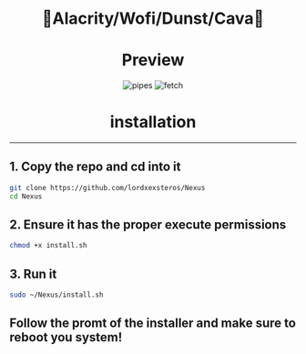 <div align="justify">

<div align="center">

# 🧿Alacrity/Wofi/Dunst/Cava🧿


# Preview
![pipes](./assets/pipes.png)
![fetch](./assets/fetch.png)


</div>
</div>




<div align="justify">

<div align="center">

# installation
 
<hr>
 
</div>
</div>

## 1. Copy the repo and cd into it
```bash
git clone https://github.com/lordxexsteros/Nexus
cd Nexus
```

## 2. Ensure it has the proper execute permissions

```bash
chmod +x install.sh
```

## 3. Run it

```bash
sudo ~/Nexus/install.sh
```

## Follow the promt of the installer and make sure to reboot you system!





